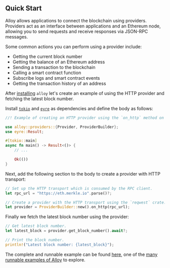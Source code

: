 ## Quick Start

Alloy allows applications to connect the blockchain using providers. Providers act as an interface between applications and an Ethereum node, allowing you to send requests and receive responses via JSON-RPC messages.

Some common actions you can perform using a provider include:

- Getting the current block number
- Getting the balance of an Ethereum address
- Sending a transaction to the blockchain
- Calling a smart contract function
- Subscribe logs and smart contract events
- Getting the transaction history of an address

After [installing](./installation.md) `alloy` let's create an example of using the HTTP provider and fetching the latest block number.

Install [`tokio`](https://crates.io/crates/tokio) and [`eyre`](https://crates.io/crates/eyre) as dependencies and define the body as follows:

```rust
//! Example of creating an HTTP provider using the `on_http` method on the `ProviderBuilder`.

use alloy::providers::{Provider, ProviderBuilder};
use eyre::Result;

#[tokio::main]
async fn main() -> Result<()> {
    // ...

    Ok(())
}
```

Next, add the following section to the body to create a provider with HTTP transport:

```rust
// Set up the HTTP transport which is consumed by the RPC client.
let rpc_url = "https://eth.merkle.io".parse()?;

// Create a provider with the HTTP transport using the `reqwest` crate.
let provider = ProviderBuilder::new().on_http(rpc_url);
```

Finally we fetch the latest block number using the provider:

```rust
// Get latest block number.
let latest_block = provider.get_block_number().await?;

// Print the block number.
println!("Latest block number: {latest_block}");
```

The complete and runnable example can be found [here](https://github.com/alloy-rs/examples/blob/main/examples/providers/examples/http.rs), one of the [many runnable examples of Alloy](https://github.com/alloy-rs/examples/blob/main/README.md#overview) to explore.
